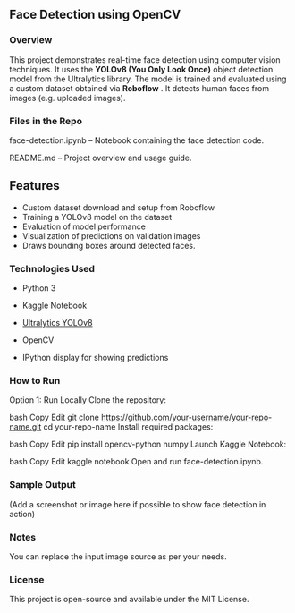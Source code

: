 ## Face Detection using OpenCV

### Overview

This project demonstrates real-time face detection using computer vision techniques. It uses the **YOLOv8 (You Only Look Once)** object detection model from the Ultralytics library. The model is trained and evaluated using a custom dataset obtained via **Roboflow** . It detects human faces from images (e.g. uploaded images).

### Files in the Repo

face-detection.ipynb – Notebook containing the face detection code.

README.md – Project overview and usage guide.

## Features

- Custom dataset download and setup from Roboflow
- Training a YOLOv8 model on the dataset
- Evaluation of model performance
- Visualization of predictions on validation images
- Draws bounding boxes around detected faces.

### Technologies Used
- Python 3

- Kaggle Notebook

- [Ultralytics YOLOv8](https://docs.ultralytics.com/)

- OpenCV

- IPython display for showing predictions


### How to Run
Option 1: Run Locally
Clone the repository:

bash
Copy
Edit
git clone https://github.com/your-username/your-repo-name.git
cd your-repo-name
Install required packages:

bash
Copy
Edit
pip install opencv-python numpy
Launch Kaggle Notebook:

bash
Copy
Edit
kaggle notebook
Open and run face-detection.ipynb.

### Sample Output
(Add a screenshot or image here if possible to show face detection in action)

###  Notes

You can replace the input image source as per your needs.

### License
This project is open-source and available under the MIT License.
